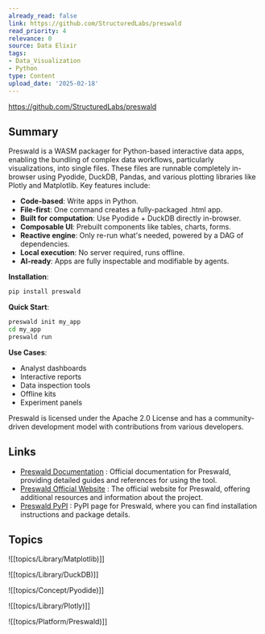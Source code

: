 ```yaml
---
already_read: false
link: https://github.com/StructuredLabs/preswald
read_priority: 4
relevance: 0
source: Data Elixir
tags:
- Data_Visualization
- Python
type: Content
upload_date: '2025-02-18'
---
```


https://github.com/StructuredLabs/preswald
## Summary

Preswald is a WASM packager for Python-based interactive data apps, enabling the bundling of complex data workflows, particularly visualizations, into single files. These files are runnable completely in-browser using Pyodide, DuckDB, Pandas, and various plotting libraries like Plotly and Matplotlib. Key features include:

- **Code-based**: Write apps in Python.
- **File-first**: One command creates a fully-packaged .html app.
- **Built for computation**: Use Pyodide + DuckDB directly in-browser.
- **Composable UI**: Prebuilt components like tables, charts, forms.
- **Reactive engine**: Only re-run what's needed, powered by a DAG of dependencies.
- **Local execution**: No server required, runs offline.
- **AI-ready**: Apps are fully inspectable and modifiable by agents.

**Installation**:
```bash
pip install preswald
```

**Quick Start**:
```bash
preswald init my_app
cd my_app
preswald run
```

**Use Cases**:
- Analyst dashboards
- Interactive reports
- Data inspection tools
- Offline kits
- Experiment panels

Preswald is licensed under the Apache 2.0 License and has a community-driven development model with contributions from various developers.
## Links

- [Preswald Documentation](https://docs.preswald.com) : Official documentation for Preswald, providing detailed guides and references for using the tool.
- [Preswald Official Website](https://www.preswald.com/) : The official website for Preswald, offering additional resources and information about the project.
- [Preswald PyPI](https://pypi.org/project/preswald/) : PyPI page for Preswald, where you can find installation instructions and package details.

## Topics

![[topics/Library/Matplotlib)]]

![[topics/Library/DuckDB)]]

![[topics/Concept/Pyodide)]]

![[topics/Library/Plotly)]]

![[topics/Platform/Preswald)]]